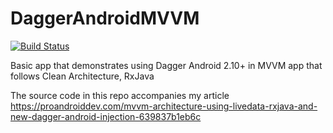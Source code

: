 # DaggerAndroidMVVM

[![Build Status](https://travis-ci.org/jshvarts/DaggerAndroidMVVM.svg?branch=master)](https://travis-ci.org/jshvarts/DaggerAndroidMVVM)

Basic app that demonstrates using Dagger Android 2.10+ in MVVM app that follows Clean Architecture, RxJava

The source code in this repo accompanies my article https://proandroiddev.com/mvvm-architecture-using-livedata-rxjava-and-new-dagger-android-injection-639837b1eb6c 
